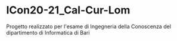 # ICon20-21_Cal-Cur-Lom
Progetto realizzato per l'esame di Ingegneria della Conoscenza del dipartimento di Informatica di Bari
